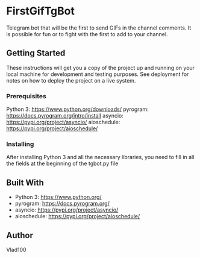 # FirstGifTgBot


Telegram bot that will be the first to send GIFs in the channel comments. 
It is possible for fun or to fight with the first to add to your channel.

## Getting Started

These instructions will get you a copy of the project up and running on your local machine for development and testing purposes. See deployment for notes on how to deploy the project on a live system.

### Prerequisites

Python 3: https://www.python.org/downloads/
pyrogram: https://docs.pyrogram.org/intro/install
asyncio: https://pypi.org/project/asyncio/
aioschedule: https://pypi.org/project/aioschedule/

### Installing

After installing Python 3 and all the necessary libraries, 
you need to fill in all the fields at the beginning of the tgbot.py file

## Built With

* Python 3: https://www.python.org/
* pyrogram: https://docs.pyrogram.org/
* asyncio: https://pypi.org/project/asyncio/
* aioschedule: https://pypi.org/project/aioschedule/

## Author
Vlad100
